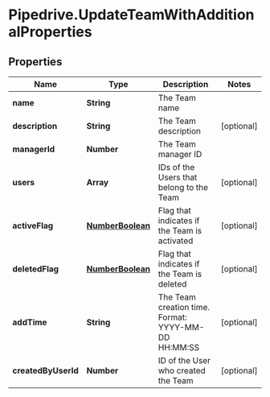 # Pipedrive.UpdateTeamWithAdditionalProperties

## Properties

Name | Type | Description | Notes
------------ | ------------- | ------------- | -------------
**name** | **String** | The Team name | 
**description** | **String** | The Team description | [optional] 
**managerId** | **Number** | The Team manager ID | 
**users** | **Array** | IDs of the Users that belong to the Team | [optional] 
**activeFlag** | [**NumberBoolean**](NumberBoolean.md) | Flag that indicates if the Team is activated | [optional] 
**deletedFlag** | [**NumberBoolean**](NumberBoolean.md) | Flag that indicates if the Team is deleted | [optional] 
**addTime** | **String** | The Team creation time. Format: YYYY-MM-DD HH:MM:SS | [optional] 
**createdByUserId** | **Number** | ID of the User who created the Team | [optional] 


